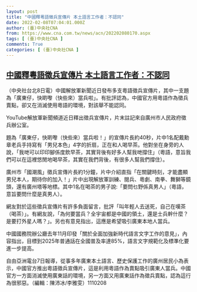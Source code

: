 ```yaml
---
layout: post
title: "中國釋粵語徵兵宣傳片 本土語言工作者：不認同"
date: 2022-02-08T07:04:01.000Z
author: (臺)中央社CNA
from: https://www.cna.com.tw/news/acn/202202080170.aspx
tags: [ (臺)中央社CNA ]
comments: True
categories: [ (臺)中央社CNA ]
---
```

<!--1644303841000-->
[中國釋粵語徵兵宣傳片 本土語言工作者：不認同](https://www.cna.com.tw/news/acn/202202080170.aspx)
------

<div>
<div></div><div><p>（中央社台北8日電）中國解放軍新聞近日發布多支粵語徵兵宣傳片，其中一支題為「廣東仔，快啲嚟（快些來）當兵啦」。有批評認為，中國官方用粵語作為徵兵賣點，卻又在消滅使用粵語的環境，對該舉不能認同。</p><p>YouTube解放軍新聞頻道近日釋出徵兵宣傳片，片末註記來自廣州市人民政府徵兵辦公室。</p><p>題為「廣東仔，快啲嚟（快些來）當兵啦！」的宣傳片長約40秒，片中1名配戴勳章老兵手持寫有「男兒本色」4字的折扇，正在和人喝早茶。他對坐在身旁的人說，「我哋可以印印腳係度飲早茶，其實背後有好多人幫我哋撐住」（粵語，意旨我們可以在這裡悠閒地喝早茶，其實在我們背後，有很多人幫我們撐住）。</p><p>廣州市「國潮風」徵兵宣傳片長約1分鐘，片中介紹直指「在關鍵時刻，才能盡顯男兒本人，期待你的加入！」片中出現解放軍訓練、閱兵、粵劇、南拳、舞獅等鏡頭，還有廣州塔等地標。其中1名在喝茶的男子說:「要問乜野係真男人」（粵語，意旨要問什麼是真男人）。</p><p>網友對於這些徵兵宣傳片有許多負面留言，批評「叫年輕人去送死，自己在嘆茶（喝茶）」。有網友說，「為何要當兵？全宇宙都是中國的領土，還是士兵幹什麼？是要打外星人嗎？」。另也有意見指出，這應是希望吸引廣東本地人當兵。</p><p>中國國務院辦公廳去年11月印發「關於全面加強新時代語言文字工作的意見」，內容指出，目標到2025年普通話在全國普及率達85%，語言文字規範化及標準化要進一步提高。</p><p>自由亞洲電台7日報導，從事多年廣東本土語言、歷史保護工作的廣州居民小為表示，中國官方推出粵語徵兵宣傳片，這是利用粵語作為賣點吸引廣東人當兵。中國官方一方面消滅使用廣東話的環境，另一方面又用廣東話作為徵兵賣點，認為這行為很邪惡。（編輯：陳沛冰/李雅雯）1110208</p></div>
</div>
